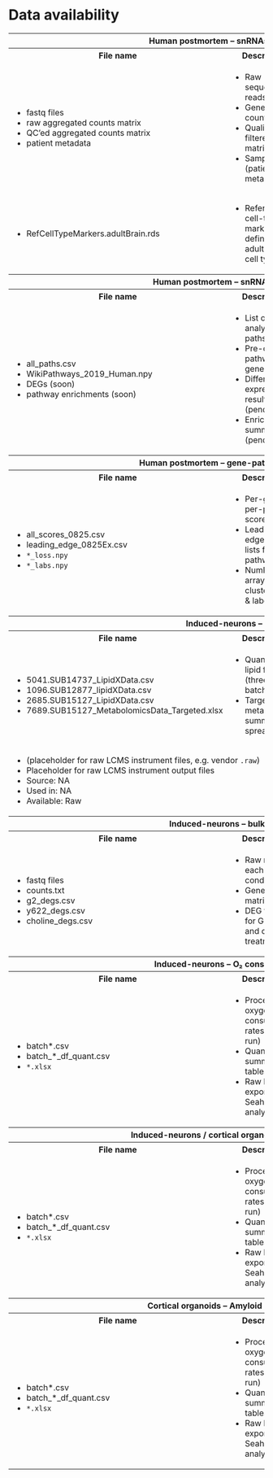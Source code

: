 # Data availability
<table>
  <tr>
    <th colspan="3">Human postmortem – snRNAseq processing</th>
  </tr>
  <tr>
    <th>File name</th>
    <th>Description</th>
    <th>Details</th>
  </tr>
  <tr>
    <td>
      <ul>
        <li>fastq files</li>
        <li>raw aggregated counts matrix</li>
        <li>QC’ed aggregated counts matrix</li>
        <li>patient metadata</li>
      </ul>
    </td>
    <td>
      <ul>
        <li>Raw sequencing reads</li>
        <li>Gene × cell count matrix</li>
        <li>Quality-filtered count matrix</li>
        <li>Sample (patient) metadata</li>
      </ul>
    </td>
    <td>
      <ul>
        <li>Source: NA</li>
        <li>Used in: <a href="https://github.com/djunamay/ABCA7lof2/tree/main/analyses/snRNAseq_processing">analyses/snRNAseq_processing</a></li>
        <li>Available: <a href="https://www.synapse.org/#!Synapse:syn53461705">Synapse</a></li>
      </ul>
    </td>
  </tr>
  <tr>
    <td>
      <ul>
        <li>RefCellTypeMarkers.adultBrain.rds</li>
      </ul>
    </td>
    <td>
      <ul>
        <li>Reference cell-type marker definitions for adult brain cell types</li>
      </ul>
    </td>
    <td>
      <ul>
        <li>Source: PsychENCODE</li>
        <li>Used in: <a href="https://github.com/djunamay/ABCA7lof2/tree/main/analyses/snRNAseq_processing/get_marker_genes.ipynb">get_marker_genes.ipynb</a></li>
        <li>Available: <a href="https://www.synapse.org/#!Synapse:syn53461705">Dryad</a></li>
      </ul>
    </td>
  </tr>

  <tr>
    <th colspan="3">Human postmortem – snRNAseq statistics</th>
  </tr>
  <tr>
    <th>File name</th>
    <th>Description</th>
    <th>Details</th>
  </tr>
  <tr>
    <td>
      <ul>
        <li>all_paths.csv</li>
        <li>WikiPathways_2019_Human.npy</li>
        <li>DEGs (soon)</li>
        <li>pathway enrichments (soon)</li>
      </ul>
    </td>
    <td>
      <ul>
        <li>List of all analysis file paths</li>
        <li>Pre-compiled pathway gene sets</li>
        <li>Differential expression results (pending)</li>
        <li>Enrichment summaries (pending)</li>
      </ul>
    </td>
    <td>
      <ul>
        <li>Source: WikiPathways_2019_Human</li>
        <li>Used in: <a href="https://github.com/djunamay/ABCA7lof2/tree/main/analyses/snRNAseq_stats/compute_stats.ipynb">compute_stats.ipynb</a></li>
        <li>Available: <a href="https://www.synapse.org/#!Synapse:syn53461705">Dryad</a></li>
      </ul>
    </td>
  </tr>

  <tr>
    <th colspan="3">Human postmortem – gene-pathway partitioning</th>
  </tr>
  <tr>
    <th>File name</th>
    <th>Description</th>
    <th>Details</th>
  </tr>
  <tr>
    <td>
      <ul>
        <li>all_scores_0825.csv</li>
        <li>leading_edge_0825Ex.csv</li>
        <li><code>*_loss.npy</code></li>
        <li><code>*_labs.npy</code></li>
      </ul>
    </td>
    <td>
      <ul>
        <li>Per-gene, per-pathway score matrix</li>
        <li>Leading-edge gene lists for each pathway</li>
        <li>NumPy arrays of cluster losses & labels</li>
      </ul>
    </td>
    <td>
      <ul>
        <li>Source: <a href="https://github.com/djunamay/ABCA7lof2/blob/main/analyses/snRNAseq_stats/compute_stats.ipynb">compute_stats.ipynb</a></li>
        <li>Used in: <a href="https://github.com/djunamay/ABCA7lof2/tree/main/analyses/snRNAseq_score_partitioning/projections.ipynb">projections.ipynb</a></li>
        <li>Available: <a href="https://www.synapse.org/#!Synapse:syn53461705">Dryad</a></li>
      </ul>
    </td>
  </tr>

  <tr>
    <th colspan="3">Induced-neurons – LCMS</th>
  </tr>
  <tr>
    <th>File name</th>
    <th>Description</th>
    <th>Details</th>
  </tr>
  <tr>
    <td>
      <ul>
        <li>5041.SUB14737_LipidXData.csv</li>
        <li>1096.SUB12877_lipidXData.csv</li>
        <li>2685.SUB15127_LipidXData.csv</li>
        <li>7689.SUB15127_MetabolomicsData_Targeted.xlsx</li>
      </ul>
    </td>
    <td>
      <ul>
        <li>Quantified lipid features (three batches)</li>
        <li>Targeted metabolomics summary spreadsheet</li>
      </ul>
    </td>
    <td>
      <ul>
        <li>Source: Harvard LCMS Core</li>
        <li>Used in: <a href="https://github.com/djunamay/ABCA7lof2/tree/main/analyses/iN_LCMS/lipidomics/SUB14737_lipidomics_choline.ipynb">SUB14737_lipidomics_choline.ipynb</a></li>
        <li>Available: <a href="https://www.synapse.org/#!Synapse:syn53461705">Dryad</a></li>
      </ul>
    </td>
  </tr>
  <tr>
    <td colspan="3">
      <ul>
        <li>(placeholder for raw LCMS instrument files, e.g. vendor <code>.raw</code>)</li>
        <li>Placeholder for raw LCMS instrument output files</li>
        <li>Source: NA</li>
        <li>Used in: NA</li>
        <li>Available: Raw</li>
      </ul>
    </td>
  </tr>

  <tr>
    <th colspan="3">Induced-neurons – bulk RNA-seq</th>
  </tr>
  <tr>
    <th>File name</th>
    <th>Description</th>
    <th>Details</th>
  </tr>
  <tr>
    <td>
      <ul>
        <li>fastq files</li>
        <li>counts.txt</li>
        <li>g2_degs.csv</li>
        <li>y622_degs.csv</li>
        <li>choline_degs.csv</li>
      </ul>
    </td>
    <td>
      <ul>
        <li>Raw reads for each condition</li>
        <li>Gene count matrix</li>
        <li>DEG tables for G2, Y622, and choline treatments</li>
      </ul>
    </td>
    <td>
      <ul>
        <li>Source: <a href="https://github.com/djunamay/ABCA7lof2/tree/main/analyses/bulkRNAseq">bulkRNAseq</a></li>
        <li>Used in: <a href="https://github.com/djunamay/ABCA7lof2/tree/main/analyses/bulkRNAseq">bulkRNAseq</a></li>
        <li>Available: <a href="https://www.synapse.org/#!Synapse:syn53461705">GEO</a></li>
      </ul>
    </td>
  </tr>

  <tr>
    <th colspan="3">Induced-neurons – O₂ consumption rates</th>
  </tr>
  <tr>
    <th>File name</th>
    <th>Description</th>
    <th>Details</th>
  </tr>
  <tr>
    <td>
      <ul>
        <li>batch*.csv</li>
        <li>batch_*_df_quant.csv</li>
        <li><code>*.xlsx</code></li>
      </ul>
    </td>
    <td>
      <ul>
        <li>Processed oxygen consumption rates (per run)</li>
        <li>Quantified summary tables</li>
        <li>Raw Excel exports from Seahorse analyzer</li>
      </ul>
    </td>
    <td>
      <ul>
        <li>Source: <a href="https://github.com/djunamay/ABCA7lof2/blob/main/analyses/iN_O2_consumption/seahorse_updpated.ipynb">seahorse_updpated.ipynb</a></li>
        <li>Used in: <a href="https://github.com/djunamay/ABCA7lof2/blob/main/analyses/iN_O2_consumption/seahorse_updpated.ipynb">seahorse_updpated.ipynb</a></li>
        <li>Available: <a href="https://www.synapse.org/#!Synapse:syn53461705">Dryad</a></li>
      </ul>
    </td>
  </tr>

  <tr>
    <th colspan="3">Induced-neurons / cortical organoids - Imaging Data</th>
  </tr>
  <tr>
    <th>File name</th>
    <th>Description</th>
    <th>Details</th>
  </tr>
  <tr>
    <td>
      <ul>
        <li>batch*.csv</li>
        <li>batch_*_df_quant.csv</li>
        <li><code>*.xlsx</code></li>
      </ul>
    </td>
    <td>
      <ul>
        <li>Processed oxygen consumption rates (per run)</li>
        <li>Quantified summary tables</li>
        <li>Raw Excel exports from Seahorse analyzer</li>
      </ul>
    </td>
    <td>
      <ul>
        <li>Source: <a href="https://github.com/djunamay/ABCA7lof2/blob/main/analyses/iN_O2_consumption/seahorse_updpated.ipynb">seahorse_updpated.ipynb</a></li>
        <li>Used in: <a href="https://github.com/djunamay/ABCA7lof2/blob/main/analyses/iN_O2_consumption/seahorse_updpated.ipynb">seahorse_updpated.ipynb</a></li>
        <li>Available: <a href="https://www.synapse.org/#!Synapse:syn53461705">Dryad</a></li>
      </ul>
    </td>
  </tr>

  <tr>
    <th colspan="3">Cortical organoids – Amyloid and Ephys Data</th>
  </tr>
  <tr>
    <th>File name</th>
    <th>Description</th>
    <th>Details</th>
  </tr>
  <tr>
    <td>
      <ul>
        <li>batch*.csv</li>
        <li>batch_*_df_quant.csv</li>
        <li><code>*.xlsx</code></li>
      </ul>
    </td>
    <td>
      <ul>
        <li>Processed oxygen consumption rates (per run)</li>
        <li>Quantified summary tables</li>
        <li>Raw Excel exports from Seahorse analyzer</li>
      </ul>
    </td>
    <td>
      <ul>
        <li>Source: <a href="https://github.com/djunamay/ABCA7lof2/blob/main/analyses/iN_O2_consumption/seahorse_updpated.ipynb">seahorse_updpated.ipynb</a></li>
        <li>Used in: <a href="https://github.com/djunamay/ABCA7lof2/blob/main/analyses/iN_O2_consumption/seahorse_updpated.ipynb">seahorse_updpated.ipynb</a></li>
        <li>Available: <a href="https://www.synapse.org/#!Synapse:syn53461705">Dryad</a></li>
      </ul>
    </td>
  </tr>
</table>

